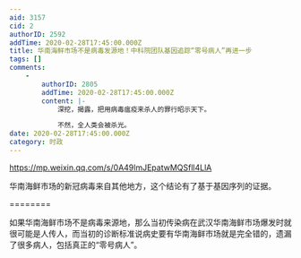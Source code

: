 ```yaml
---
aid: 3157
cid: 2
authorID: 2592
addTime: 2020-02-28T17:45:00.000Z
title: 华南海鲜市场不是病毒发源地！中科院团队基因追踪“零号病人”再进一步
tags: []
comments:
    -
        authorID: 2805
        addTime: 2020-02-28T17:45:00.000Z
        content: |-
            深挖，揭露，把用病毒瘟疫来杀人的罪行昭示天下。

            不然，全人类会被杀光。
date: 2020-02-28T17:45:00.000Z
category: 时政
---
```


https://mp.weixin.qq.com/s/0A49lmJEpatwMQSfll4LlA

华南海鲜市场的新冠病毒来自其他地方，这个结论有了基于基因序列的证据。

\========

如果华南海鲜市场不是病毒来源地，那么当初传染病在武汉华南海鲜市场爆发时就很可能是人传人，而当初的诊断标准说病史要有华南海鲜市场就是完全错的，遗漏了很多病人，包括真正的“零号病人”。
